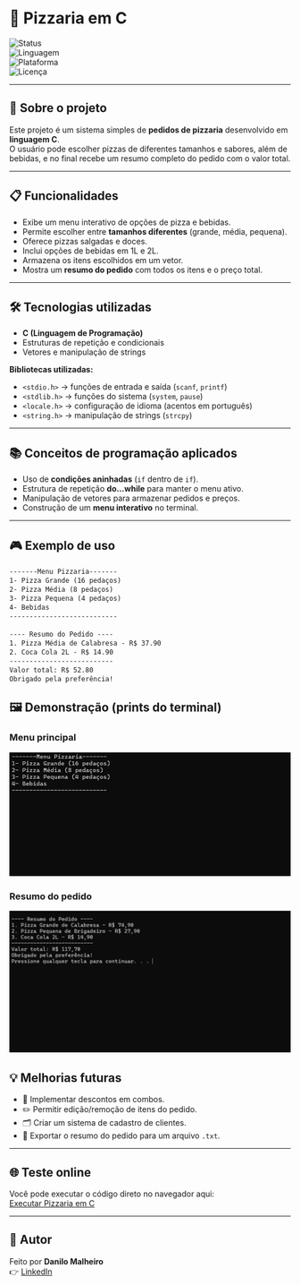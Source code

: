 # 🍕 Pizzaria em C  

![Status](https://img.shields.io/badge/Status-Concluído-brightgreen)  
![Linguagem](https://img.shields.io/badge/Linguagem-C-blue)  
![Plataforma](https://img.shields.io/badge/Plataforma-Terminal-lightgrey)  
![Licença](https://img.shields.io/badge/Licença-MIT-yellow)  

---

## 📖 Sobre o projeto
Este projeto é um sistema simples de **pedidos de pizzaria** desenvolvido em **linguagem C**.  
O usuário pode escolher pizzas de diferentes tamanhos e sabores, além de bebidas, e no final recebe um resumo completo do pedido com o valor total.  

---

## 📋 Funcionalidades
- Exibe um menu interativo de opções de pizza e bebidas.  
- Permite escolher entre **tamanhos diferentes** (grande, média, pequena).  
- Oferece pizzas salgadas e doces.  
- Inclui opções de bebidas em 1L e 2L.  
- Armazena os itens escolhidos em um vetor.  
- Mostra um **resumo do pedido** com todos os itens e o preço total.  

---

## 🛠️ Tecnologias utilizadas
- **C (Linguagem de Programação)**  
- Estruturas de repetição e condicionais  
- Vetores e manipulação de strings  

**Bibliotecas utilizadas:**  
- `<stdio.h>` → funções de entrada e saída (`scanf`, `printf`)  
- `<stdlib.h>` → funções do sistema (`system`, `pause`)  
- `<locale.h>` → configuração de idioma (acentos em português)  
- `<string.h>` → manipulação de strings (`strcpy`)  

---

## 📚 Conceitos de programação aplicados
- Uso de **condições aninhadas** (`if` dentro de `if`).  
- Estrutura de repetição **do...while** para manter o menu ativo.  
- Manipulação de vetores para armazenar pedidos e preços.  
- Construção de um **menu interativo** no terminal.  

---

## 🎮 Exemplo de uso

```text
-------Menu Pizzaria-------
1- Pizza Grande (16 pedaços)
2- Pizza Média (8 pedaços)
3- Pizza Pequena (4 pedaços)
4- Bebidas
---------------------------

---- Resumo do Pedido ----
1. Pizza Média de Calabresa - R$ 37.90
2. Coca Cola 2L - R$ 14.90
--------------------------
Valor total: R$ 52.80
Obrigado pela preferência!
```
## 🖼️ Demonstração (prints do terminal)

### Menu principal
![Menu principal](Imagens/Menu.png)

### Resumo do pedido
![Resumo do pedido](Imagens/Resumo_Pedido.png) 

## 💡 Melhorias futuras
- 🎁 Implementar descontos em combos.  
- ✏️ Permitir edição/remoção de itens do pedido.  
- 🗂️ Criar um sistema de cadastro de clientes.  
- 📄 Exportar o resumo do pedido para um arquivo `.txt`.  

---

## 🌐 Teste online
Você pode executar o código direto no navegador aqui:  
[Executar Pizzaria em C](https://onlinegdb.com/8ZVfzBwXzk)

---

## 📌 Autor
Feito por **Danilo Malheiro**  
👉 [LinkedIn](https://www.linkedin.com/in/danilo-malheiro-658031332/)
